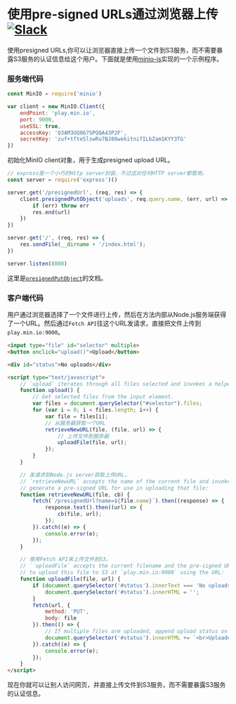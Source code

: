 # 使用pre-signed URLs通过浏览器上传 [![Slack](https://slack.min.io/slack?type=svg)](https://slack.min.io)

使用presigned URLs,你可以让浏览器直接上传一个文件到S3服务，而不需要暴露S3服务的认证信息给这个用户。下面就是使用[minio-js](https://github.com/minio/minio-js)实现的一个示例程序。

### 服务端代码

```js
const MinIO = require('minio')

var client = new MinIO.Client({
    endPoint: 'play.min.io',
    port: 9000,
    useSSL: true,
    accessKey: 'Q3AM3UQ867SPQQA43P2F',
    secretKey: 'zuf+tfteSlswRu7BJ86wekitnifILbZam1KYY3TG'
})
```

初始化MinIO client对象，用于生成presigned upload URL。

```js
// express是一个小巧的Http server封装，不过这对任何HTTP server都管用。
const server = require('express')()

server.get('/presignedUrl', (req, res) => {
    client.presignedPutObject('uploads', req.query.name, (err, url) => {
        if (err) throw err
        res.end(url)
    })
})

server.get('/', (req, res) => {
    res.sendFile(__dirname + '/index.html');
})

server.listen(8080)
```

这里是[`presignedPutObject`](https://docs.min.io/docs/javascript-client-api-reference#presignedPutObject)的文档。

### 客户端代码

用户通过浏览器选择了一个文件进行上传，然后在方法内部从Node.js服务端获得了一个URL。然后通过`Fetch API`往这个URL发请求，直接把文件上传到`play.min.io:9000`。

```html
<input type="file" id="selector" multiple>
<button onclick="upload()">Upload</button>

<div id="status">No uploads</div>

<script type="text/javascript">
    // `upload` iterates through all files selected and invokes a helper function called `retrieveNewURL`.
    function upload() {
        // Get selected files from the input element.
        var files = document.querySelector("#selector").files;
        for (var i = 0; i < files.length; i++) {
            var file = files[i];
            // 从服务器获取一个URL
            retrieveNewURL(file, (file, url) => {
                // 上传文件到服务器
                uploadFile(file, url);
            });
        }
    }

    // 发请求到Node.js server获取上传URL。
    // `retrieveNewURL` accepts the name of the current file and invokes the `/presignedUrl` endpoint to
    // generate a pre-signed URL for use in uploading that file: 
    function retrieveNewURL(file, cb) {
        fetch(`/presignedUrl?name=${file.name}`).then((response) => {
            response.text().then((url) => {
                cb(file, url);
            });
        }).catch((e) => {
            console.error(e);
        });
    }

    // 使用Fetch API来上传文件到S3。
    // ``uploadFile` accepts the current filename and the pre-signed URL. It then uses `Fetch API`
    // to upload this file to S3 at `play.min.io:9000` using the URL:
    function uploadFile(file, url) {
        if (document.querySelector('#status').innerText === 'No uploads') {
            document.querySelector('#status').innerHTML = '';
        }
        fetch(url, {
            method: 'PUT',
            body: file
        }).then(() => {
            // If multiple files are uploaded, append upload status on the next line.
            document.querySelector('#status').innerHTML += `<br>Uploaded ${file.name}.`;
        }).catch((e) => {
            console.error(e);
        });
    }
</script>
```

现在你就可以让别人访问网页，并直接上传文件到S3服务，而不需要暴露S3服务的认证信息。
